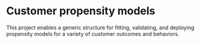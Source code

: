 # Customer propensity models

This project enables a generic structure for fitting, validating, and deploying propensity models for a variety of customer outcomes and behaviors.
